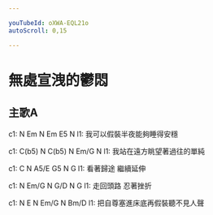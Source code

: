 ```yaml
---

youTubeId: oXWA-EQL21o
autoScroll: 0,15

---
```


# 無處宣洩的鬱悶

## 主歌A
c1: N  Em  N  Em  E5  N
l1: 我可以假裝半夜能夠睡得安穩

c1: C(b5)  N  C(b5)  N  Em/G  N
l1: 我站在遠方眺望著過往的單純

c1: C  N  A5/E  G5  N  G
l1: 看著歸途 繼續延伸

c1: N  Em/G  N  G/D  N  G
l1: 走回頭路 忍著挫折

c1: N  E  N  Em/G  N  Bm/D
l1: 把自尊塞進床底再假裝聽不見人聲
